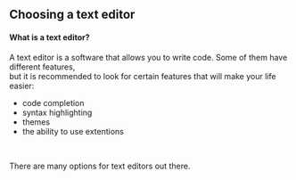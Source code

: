 ## Choosing a text editor
#### What is a text editor?
A text editor is a software that allows you to write code. Some of them have different features, </br> but it is recommended to look for certain features that will make your life easier: </br>
 - code completion
 - syntax highlighting
 - themes
 - the ability to use extentions
 </br>

There are many options for text editors out there. 
